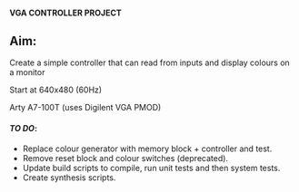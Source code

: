 #### VGA CONTROLLER PROJECT

## Aim:
Create a simple controller that can read from inputs and display colours on a monitor

Start at 640x480 (60Hz)

Arty A7-100T (uses Digilent VGA PMOD)

#### _TO DO_:
* Replace colour generator with memory block + controller and test.
* Remove reset block and colour switches (deprecated).
* Update build scripts to compile, run unit tests and then system tests.
* Create synthesis scripts.

